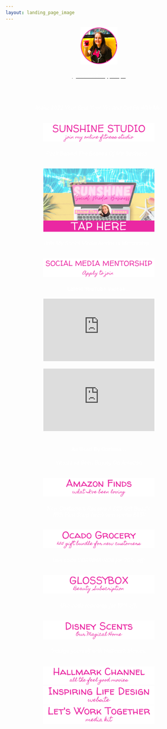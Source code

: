 ```yaml
---
layout: landing_page_image
---
```

<center>
<img src='/i/corinnamaryphillips/cmp-small.png' style='width: 100px; height: 100px; margin: auto;' alt='Profile image of Corinna'>
<h6>
<a href="https://www.instagram.com/corinnamaryphillips/" target="_blank" rel="noopener"><span style="color:white">@corinnamaryphillips</span></a>
</h6>
<br />
</center>
<center>

<h6 class="title"><span style="color:white">Make 2022 Your Best Year Yet And Get Fit With Me:</span></h6>
<a href="/sunshinestudio"><img src='/i/Buttons/instagram/cmp/sunshinestudio.png' alt='link to Sunshine Studio information request page' /></a>

<h6 class="title"><span style="color:white">Peek Behind The Scenes Of My Business...</span></h6>
<a href="/sunshinestudio/mentorship/behind-scenes"><img src='/i/Buttons/instagram/image-buttons/behind-scenes-button.png' style='width: 300px; margin: auto;' alt='link to Sunshine Social Media Mentorship behind the scenes signup page' /></a>

<h6 class="title"><span style="color:white">Join My Social Media Business Mentorship...</span></h6>
<a href="/sunshinestudio/mentorship"><img src='/i/Buttons/instagram/cmp/mentorship.png' alt='link to Sunshine Studio mentoring information request page' /></a>
<br />

 <div class="separator-2"></div>

<!-- YouTube latest START -->
  <h4 class="title"><span style="color:white">Latest YouTube Videos...</span></h4>

<iframe width="300" height="168" src="https://www.youtube-nocookie.com/embed/1ZfB7-FwghM?rel=0" frameborder="0" allow="accelerometer; autoplay; encrypted-media; gyroscope; picture-in-picture" allowfullscreen></iframe>
<br><br>

<iframe width="300" height="168" src="https://www.youtube-nocookie.com/embed/YW5LYnx_dzs?rel=0" frameborder="0" allow="accelerometer; autoplay; encrypted-media; gyroscope; picture-in-picture" allowfullscreen></iframe>
<br><br>

<!-- YouTube latest END -->

<div class="separator-2"></div>
<h4 class="title"><span style="color:white">As Used By Corinna...</span></h4>
<h6 class="title"><span style="color:white">What I've Been Buying On Amazon</span></h6>
<a href="https://www.amazon.co.uk/shop/inspiringlifedesign?listId=3U0NM08QFZXW7&ref=idea_share_inf" target="_blank" rel="noopener"><img src='/i/Buttons/instagram/cmp/amazon.png' alt='link to my Amazon Storefront Instagram list' /></a>
<h6 class="title"><span style="color:white">New Customers Receive A £25 Gift Bundle<br />With First Shop (minimum spend £85):</span></h6>
<a href="https://www.ocado.com/referred-friend/505cbe3b487044c485eff16fa1d3b405/0x02000000E1D9F75CFB9D7F9BB57A8999A021616E5D6AB0C4B49D4888A9C28770F8FC3DB51563962A7A806E83981656DD51CAC03A774FD57544EB599A74A000D3C34B9243/?utm_source=mgm&utm_medium=referral-link&utm_campaign=refer-a-friend" target="_blank" rel="noopener"><img src='/i/Buttons/instagram/cmp/ocado.png' alt='link to Ocado £25 gift bundle offer' /></a>
<h6 class="title"><span style="color:white">Use code <i>CORINNA-RO6</i> for 20% off:</span></h6>
<a href="https://inspiringlifedesign.com/takemeto/glossy" target="_blank" rel="noopener"><img src='/i/Buttons/instagram/cmp/glossybox.png' alt='link to GlossyBox site' /></a>
<h6 class="title"><span style="color:white">Use code <i>ropedrop</i> for 10% off:</span></h6>
<a href="https://www.ourmagicalhome.co.uk/" target="_blank" rel="noopener"><img src='/i/Buttons/instagram/cmp/ourmagicalhome.png' alt='link to Our Magical Home Etsy store' /></a>
<h6 class="title"><span style="color:white">Indulge yourself with Hallmark Movies:</span></h6>
<a href="https://www.amazon.co.uk/gp/video/offers/?benefitId=hallmarkuk&tag=corinnaphilli-21" target="_blank" rel="noopener"><img src='/i/Buttons/instagram/cmp/hallmark.png' alt='link to get the Hallmark Channel via Amazon Prime in UK' /></a>
<br />

 <div class="separator-2"></div>
<a href="https://inspiringlifedesign.com" target="_blank" rel="noopener"><img src='/i/Buttons/instagram/cmp/ild.png' alt='link to Inspiring Life Design website' /></a>
<br />
<a href="https://inspiringlifedesign.com/printables/ILD_Media_Kit.pdf" target="_blank" rel="noopener"><img src='/i/Buttons/instagram/cmp/mediakit.png' alt='link to Inspiring Life Design Media Kit' /></a>
<br />

</center>